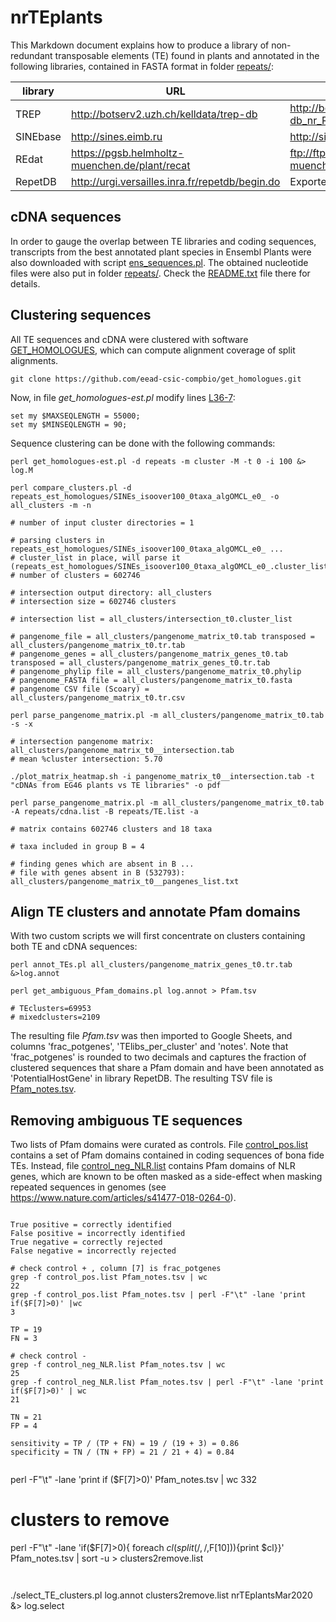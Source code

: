 

# nrTEplants

This Markdown document explains how to produce a library of non-redundant transposable elements (TE) found in plants and annotated in the following libraries, contained in FASTA format in folder [repeats/](./repeats/): 

|library|URL|files downloaded|publication|
|-------|---|----------------|-----------|
|TREP|http://botserv2.uzh.ch/kelldata/trep-db|http://botserv2.uzh.ch/kelldata/trep-db/downloads/trep-db_nr_Rel-19.fasta.gz||
|SINEbase|http://sines.eimb.ru|http://sines.eimb.ru/banks/SINEs.bnk|https://www.ncbi.nlm.nih.gov/pubmed/23203982|
|REdat|https://pgsb.helmholtz-muenchen.de/plant/recat|ftp://ftpmips.helmholtz-muenchen.de/plants/REdat/mipsREdat_9.3p_ALL.fasta.gz|https://www.ncbi.nlm.nih.gov/pubmed/23203886|
|RepetDB|http://urgi.versailles.inra.fr/repetdb/begin.do|Exported all Viridiplantae in FASTA|https://www.ncbi.nlm.nih.gov/pmc/articles/PMC6350395/|

## cDNA sequences

In order to gauge the overlap between TE libraries and coding sequences, transcripts from the best annotated plant species in Ensembl Plants were also downloaded with script [ens_sequences.pl](../../compara/ens_sequences.pl). The obtained nucleotide files were also put in folder [repeats/](./repeats/). Check the [README.txt](./repeats/README.txt) file there for details.

## Clustering sequences

All TE sequences and cDNA were clustered with software [GET_HOMOLOGUES](https://github.com/eead-csic-compbio/get_homologues), which can compute alignment coverage of split alignments.

```
git clone https://github.com/eead-csic-compbio/get_homologues.git
```

Now, in file *get_homologues-est.pl* modify lines [L36-7](https://github.com/eead-csic-compbio/get_homologues/blob/0dce095527ba059c69fba3aa267162e17374f86d/get_homologues-est.pl#L36):
```
set my $MAXSEQLENGTH = 55000;
set my $MINSEQLENGTH = 90;
```

Sequence clustering can be done with the following commands:
```
perl get_homologues-est.pl -d repeats -m cluster -M -t 0 -i 100 &> log.M

perl compare_clusters.pl -d repeats_est_homologues/SINEs_isoover100_0taxa_algOMCL_e0_ -o all_clusters -m -n

# number of input cluster directories = 1

# parsing clusters in repeats_est_homologues/SINEs_isoover100_0taxa_algOMCL_e0_ ...
# cluster_list in place, will parse it (repeats_est_homologues/SINEs_isoover100_0taxa_algOMCL_e0_.cluster_list)
# number of clusters = 602746

# intersection output directory: all_clusters
# intersection size = 602746 clusters

# intersection list = all_clusters/intersection_t0.cluster_list

# pangenome_file = all_clusters/pangenome_matrix_t0.tab transposed = all_clusters/pangenome_matrix_t0.tr.tab
# pangenome_genes = all_clusters/pangenome_matrix_genes_t0.tab transposed = all_clusters/pangenome_matrix_genes_t0.tr.tab
# pangenome_phylip file = all_clusters/pangenome_matrix_t0.phylip
# pangenome_FASTA file = all_clusters/pangenome_matrix_t0.fasta
# pangenome CSV file (Scoary) = all_clusters/pangenome_matrix_t0.tr.csv

perl parse_pangenome_matrix.pl -m all_clusters/pangenome_matrix_t0.tab -s -x

# intersection pangenome matrix: all_clusters/pangenome_matrix_t0__intersection.tab
# mean %cluster intersection: 5.70

./plot_matrix_heatmap.sh -i pangenome_matrix_t0__intersection.tab -t "cDNAs from EG46 plants vs TE libraries" -o pdf

perl parse_pangenome_matrix.pl -m all_clusters/pangenome_matrix_t0.tab -A repeats/cdna.list -B repeats/TE.list -a

# matrix contains 602746 clusters and 18 taxa

# taxa included in group B = 4

# finding genes which are absent in B ...
# file with genes absent in B (532793): all_clusters/pangenome_matrix_t0__pangenes_list.txt
```

## Align TE clusters and annotate Pfam domains

With two custom scripts we will first concentrate on clusters containing both TE and cDNA sequences:

```
perl annot_TEs.pl all_clusters/pangenome_matrix_genes_t0.tr.tab &>log.annot

perl get_ambiguous_Pfam_domains.pl log.annot > Pfam.tsv

# TEclusters=69953
# mixedclusters=2109
```

The resulting file *Pfam.tsv* was then imported to Google Sheets, and columns 'frac_potgenes', 'TElibs_per_cluster' and 'notes'. Note that 'frac_potgenes' is rounded to two decimals and captures the fraction of clustered sequences that share a Pfam domain and have been annotated as 'PotentialHostGene' in library RepetDB. The resulting TSV file is [Pfam_notes.tsv](./Pfam_notes.tsv).

## Removing ambiguous TE sequences

Two lists of Pfam domains were curated as controls. File [control_pos.list](./control_pos.list) contains a set of Pfam domains contained in coding sequences of bona fide TEs. Instead, file [control_neg_NLR.list](./control_neg_NLR.list) contains Pfam domains of NLR genes, which are known to be often masked as a side-effect when masking repeated sequences in genomes (see https://www.nature.com/articles/s41477-018-0264-0).


```

True positive = correctly identified
False positive = incorrectly identified
True negative = correctly rejected
False negative = incorrectly rejected

# check control + , column [7] is frac_potgenes
grep -f control_pos.list Pfam_notes.tsv | wc
22   
grep -f control_pos.list Pfam_notes.tsv | perl -F"\t" -lane 'print if($F[7]>0)' |wc
3     

TP = 19
FN = 3

# check control -
grep -f control_neg_NLR.list Pfam_notes.tsv | wc
25
grep -f control_neg_NLR.list Pfam_notes.tsv | perl -F"\t" -lane 'print if($F[7]>0)' | wc
21 

TN = 21
FP = 4

sensitivity = TP / (TP + FN) = 19 / (19 + 3) = 0.86
specificity = TN / (TN + FP) = 21 / 21 + 4) = 0.84


```
perl -F"\t" -lane 'print if ($F[7]>0)' Pfam_notes.tsv  | wc
332

# clusters to remove
perl -F"\t" -lane 'if($F[7]>0){ foreach $cl (split(/,/,$F[10])){print $cl}}' Pfam_notes.tsv | sort -u > clusters2remove.list
```


```
./select_TE_clusters.pl log.annot clusters2remove.list nrTEplantsMar2020 &> log.select 
```


